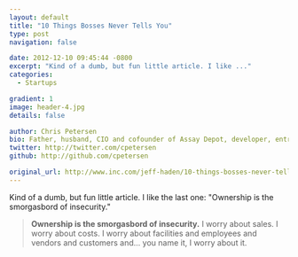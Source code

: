 ```yaml
---
layout: default
title: "10 Things Bosses Never Tells You"
type: post
navigation: false

date: 2012-12-10 09:45:44 -0800
excerpt: "Kind of a dumb, but fun little article. I like ..."
categories:
  - Startups

gradient: 1
image: header-4.jpg
details: false

author: Chris Petersen
bio: Father, husband, CIO and cofounder of Assay Depot, developer, entrepreneur and technologist.
twitter: http://twitter.com/cpetersen
github: http://github.com/cpetersen

original_url: http://www.inc.com/jeff-haden/10-things-bosses-never-tell-employees.html
---
```



Kind of a dumb, but fun little article. I like the last one: "Ownership is the smorgasbord of insecurity."

 >  __Ownership is the smorgasbord of insecurity.__ I worry about sales. I worry about costs. I worry about facilities and employees and vendors and customers and… you name it, I worry about it.

